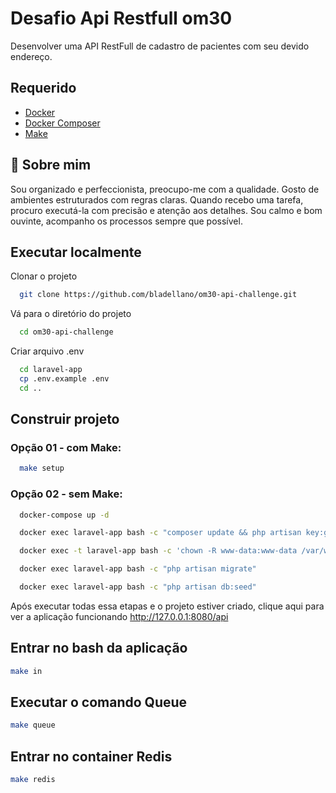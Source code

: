 
# Desafio Api Restfull om30

Desenvolver uma API RestFull de cadastro de pacientes com seu devido endereço.

## Requerido
- [Docker](https://www.docker.com/)
- [Docker Composer](https://docs.docker.com/compose/)
- [Make](https://linuxhint.com/install-use-make-ubuntu/)



## 🚀 Sobre mim
Sou organizado e perfeccionista, preocupo-me com a qualidade. Gosto de ambientes estruturados com regras claras. Quando recebo uma tarefa, procuro executá-la com precisão e atenção aos detalhes. Sou calmo e bom ouvinte, acompanho os processos sempre que possível.

## Executar localmente

Clonar o projeto
```bash
  git clone https://github.com/bladellano/om30-api-challenge.git
```

Vá para o diretório do projeto
```bash
  cd om30-api-challenge
```

Criar arquivo .env

```bash
  cd laravel-app
  cp .env.example .env
  cd ..
```

## Construir projeto
### Opção 01 - com Make:

```bash
  make setup
```

### Opção 02 - sem Make:
```bash
  docker-compose up -d

  docker exec laravel-app bash -c "composer update && php artisan key:generate"

  docker exec -t laravel-app bash -c 'chown -R www-data:www-data /var/www/html/storage'	

  docker exec laravel-app bash -c "php artisan migrate"

  docker exec laravel-app bash -c "php artisan db:seed"  
```
Após executar todas essa etapas e o projeto estiver criado, clique aqui para ver a aplicação funcionando http://127.0.0.1:8080/api 

## Entrar no bash da aplicação
```bash
make in
```
## Executar o comando Queue
```bash
make queue
```
## Entrar no container Redis
```bash
make redis
```